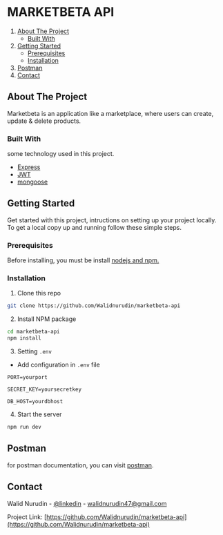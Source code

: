 # MARKETBETA API

<!-- NAVIGATION -->
<ol>
    <li>
      <a href="#about-the-project">About The Project</a>
      <ul>
        <li><a href="#built-with">Built With</a></li>
      </ul>
    </li>
    <li>
      <a href="#getting-started">Getting Started</a>
      <ul>
        <li><a href="#prerequisites">Prerequisites</a></li>
        <li><a href="#installation">Installation</a></li>
      </ul>
    </li>
    <li><a href="#postman">Postman</a></li>
    <li><a href="#contact">Contact</a></li>
  </ol>

<!-- ABOUT THE PROJECT -->

## About The Project

Marketbeta is an application like a marketplace, where users can create, update & delete products.

### Built With

some technology used in this project.

- [Express](https://expressjs.com)
- [JWT](https://jwt.io)
- [mongoose](https://mongoosejs.com/)

<!-- GETTING STARTED -->

## Getting Started

Get started with this project, intructions on setting up your project locally.
To get a local copy up and running follow these simple steps.

### Prerequisites

Before installing, you must be install [nodejs and npm.](https://nodejs.org)

### Installation

1. Clone this repo

```sh
git clone https://github.com/Walidnurudin/marketbeta-api
```

2. Install NPM package

```sh
cd marketbeta-api
npm install
```

3. Setting `.env`

- Add configuration in `.env` file

```
PORT=yourport

SECRET_KEY=yoursecretkey

DB_HOST=yourdbhost

```

4. Start the server

```sh
npm run dev
```

<!-- POSTMAN -->

## Postman

for postman documentation, you can visit [postman](https://documenter.getpostman.com/view/11057332/UVXesJR4).

<!-- CONTACT -->

## Contact

Walid Nurudin - [@linkedin](https://www.linkedin.com/in/walidnurudin/) - walidnurudin47@gmail.com

Project Link: [https://github.com/Walidnurudin/marketbeta-api](https://github.com/Walidnurudin/marketbeta-api)
